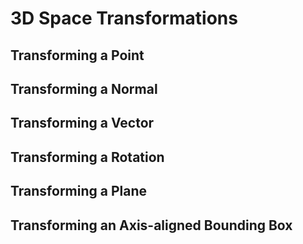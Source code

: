 # 3D Space Transformations

## Transforming a Point


## Transforming a Normal


## Transforming a Vector


## Transforming a Rotation


## Transforming a Plane

## Transforming an Axis-aligned Bounding Box


